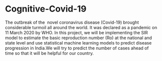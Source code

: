 # Cognitive-Covid-19
The outbreak of the ​ novel coronavirus disease (Covid-19)​ brought considerable turmoil all around the world. It was declared as a pandemic on 11 March 2020 by WHO. In this project, we will be implementing the SIR model to estimate the basic reproduction number (Ro) at the national and state level and use statistical machine learning models to predict disease progression in India.We will try to predict the number of cases ahead of time so that it will be helpful for our country.

